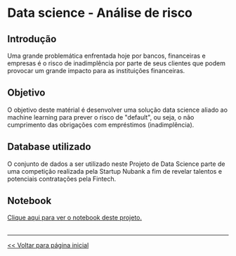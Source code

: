 # Data science - Análise de risco

## Introdução

Uma grande problemática enfrentada hoje por bancos, financeiras e empresas é o risco de inadimplência por parte de seus clientes que podem provocar um grande impacto para as instituições financeiras. 

## Objetivo

O objetivo deste matérial é desenvolver uma solução data science aliado ao machine learning para prever o risco de "default", ou seja, o não cumprimento das obrigações com empréstimos (inadimplência).

## Database utilizado
 
O conjunto de dados a ser utilizado neste Projeto de Data Science parte de uma competição realizada pela Startup Nubank a fim de revelar talentos e potenciais contratações pela Fintech.

## Notebook
[Clique aqui para ver o notebook deste projeto.](https://github.com/dev-daniel-amorim/DS-Analise_de_risco_II/blob/main/Analise%20de%20risco%20II.ipynb)
<br>
<br>
<hr>

[<< Voltar para página inicial](https://github.com/dev-daniel-amorim)

